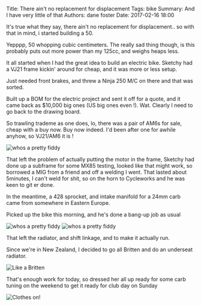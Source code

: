 Title: There ain't no replacement for displacement
Tags: bike
Summary: And I have very little of that
Authors: dane foster
Date: 2017-02-16 18:00

It's true what they say, there ain't no replacement for displacement.. so with that in mind, i started building a 50.

Yepppp, 50 whopping cubic centimeters. The really sad thing though, is this probably puts out more power than my 125cc, and weighs heaps less.

It all started when I had the great idea to build an electric bike. Sketchy had a VJ21 frame kickin' around for cheap, and it was more or less setup.

Just needed front brakes, and threw a Ninja 250 M/C on there and that was sorted.

Built up a BOM for the electric project and sent it off for a quote, and it came back as $10,000 big ones (US big ones even !). Wat. Clearly I need to go back to the drawing board.

So trawling trademe as one does, lo, there was a pair of AM6s for sale, cheap with a buy now. Buy now indeed. I'd been after one for awhile anyhow, so VJ21/AM6 it is !

![whos a pretty fiddy]({photo}no-replacement/IMG_0250.JPG)


That left the problem of actually putting the motor in the frame, Sketchy had done up a subframe for some MX85 testing, looked like that might work, so borrowed a MIG from a friend and off a welding I went. That lasted about 5minutes, I can't weld for shit, so on the horn to Cycleworks and he was keen to git er done.

In the meantime, a 428 sprocket, and intake manifold for a 24mm carb came from somewhere in Eastern Europe.

Picked up the bike this morning, and he's done a bang-up job as usual

![whos a pretty fiddy]({photo}no-replacement/IMG_0277.JPG)
![whos a pretty fiddy]({photo}no-replacement/IMG_0279.JPG)

That left the radiator, and shift linkage, and to make it actually run.

Since we're in New Zealand, I decided to go all Britten and do an underseat radiator.

![Like a Britten]({photo}no-replacement/IMG_0281.JPG)

That's enough work for today, so dressed her all up ready for some carb tuning on the weekend to get it ready for club day on Sunday

![Clothes on!]({photo}no-replacement/IMG_0283.JPG)


